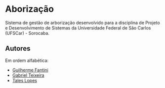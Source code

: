 # Aborização

Sistema de gestão de arborização desenvolvido para a disciplina de Projeto e Desenvolvimento de Sistemas da Universidade Federal de São Carlos (UFSCar) - Sorocaba.

## Autores

Em ordem alfabética:

<ul>
<li><a href="http://github.com/guipfi">Guilherme Fantini</a></li>

<li><a href="http://github.com/gabteixeira">Gabriel Teixeira</a></li>

<li><a href="https://github.com/tales-lopes">Tales Lopes</a></li>
</ul>
